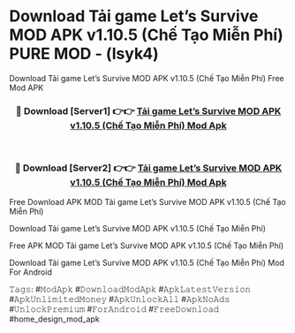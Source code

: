 # Download Tải game Let’s Survive MOD APK v1.10.5 (Chế Tạo Miễn Phí) PURE MOD - (lsyk4)
Download Tải game Let’s Survive MOD APK v1.10.5 (Chế Tạo Miễn Phí) Free Mod APK

<div align="center">
<h3>🔴 Download [Server1] 👉👉 <a href="https://apk-comot.site?title=Tải_game_Let’s_Survive_MOD_APK_v1.10.5_(Chế_Tạo_Miễn_Phí)">Tải game Let’s Survive MOD APK v1.10.5 (Chế Tạo Miễn Phí) Mod Apk</a></h3><br>

<h3>🔴 Download [Server2] 👉👉 <a href="https://apk-comot.site?title=Tải_game_Let’s_Survive_MOD_APK_v1.10.5_(Chế_Tạo_Miễn_Phí)">Tải game Let’s Survive MOD APK v1.10.5 (Chế Tạo Miễn Phí) Mod Apk</a></h3>
</div>


Free Download APK MOD Tải game Let’s Survive MOD APK v1.10.5 (Chế Tạo Miễn Phí)

Download Tải game Let’s Survive MOD APK v1.10.5 (Chế Tạo Miễn Phí) 

Free APK MOD Tải game Let’s Survive MOD APK v1.10.5 (Chế Tạo Miễn Phí) 

Download Tải game Let’s Survive MOD APK v1.10.5 (Chế Tạo Miễn Phí) Mod For Android

𝚃𝚊𝚐𝚜: #𝙼𝚘𝚍𝙰𝚙𝚔 #𝙳𝚘𝚠𝚗𝚕𝚘𝚊𝚍𝙼𝚘𝚍𝙰𝚙𝚔 #𝙰𝚙𝚔𝙻𝚊𝚝𝚎𝚜𝚝𝚅𝚎𝚛𝚜𝚒𝚘𝚗 #𝙰𝚙𝚔𝚄𝚗𝚕𝚒𝚖𝚒𝚝𝚎𝚍𝙼𝚘𝚗𝚎𝚢 #𝙰𝚙𝚔𝚄𝚗𝚕𝚘𝚌𝚔𝙰𝚕𝚕 #𝙰𝚙𝚔𝙽𝚘𝙰𝚍𝚜 #𝚄𝚗𝚕𝚘𝚌𝚔𝙿𝚛𝚎𝚖𝚒𝚞𝚖 #𝙵𝚘𝚛𝙰𝚗𝚍𝚛𝚘𝚒𝚍 #𝙵𝚛𝚎𝚎𝙳𝚘𝚠𝚗𝚕𝚘𝚊𝚍 #home_design_mod_apk
